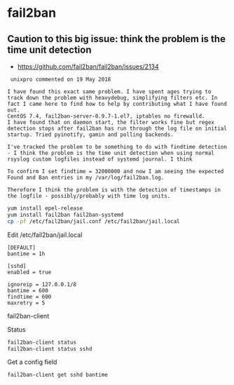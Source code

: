 # fail2ban

## Caution to this big issue: think the problem is the time unit detection 

* https://github.com/fail2ban/fail2ban/issues/2134 

```
 unixpro commented on 19 May 2018

I have found this exact same problem. I have spent ages trying to track down the problem with heavydebug, simplifying filters etc. In fact I came here to find how to help by contributing what I have found out.
CentOS 7.4, fail2ban-server-0.9.7-1.el7, iptables no firewalld.
I have found that on daemon start, the filter works fine but regex detection stops after fail2ban has run through the log file on initial startup. Tried pyinotify, gamin and polling backends.

I've tracked the problem to be something to do with findtime detection - I think the problem is the time unit detection when using normal rsyslog custom logfiles instead of systemd journal. I think

To confirm I set findtime = 32000000 and now I am seeing the expected Found and Ban entries in my /var/log/fail2ban.log.

Therefore I think the problem is with the detection of timestamps in the logfile - possibly/probably with time log units.
```

```bash
yum install epel-release
yum install fail2ban fail2ban-systemd
cp -pf /etc/fail2ban/jail.conf /etc/fail2ban/jail.local
```

Edit /etc/fail2ban/jail.local
```
[DEFAULT]
bantime = 1h

[sshd]
enabled = true

ignoreip = 127.0.0.1/8
bantime = 600
findtime = 600
maxretry = 5
```


fail2ban-client

Status
```bash
fail2ban-client status
fail2ban-client status sshd
```

Get a config field
```
fail2ban-client get sshd bantime
```
